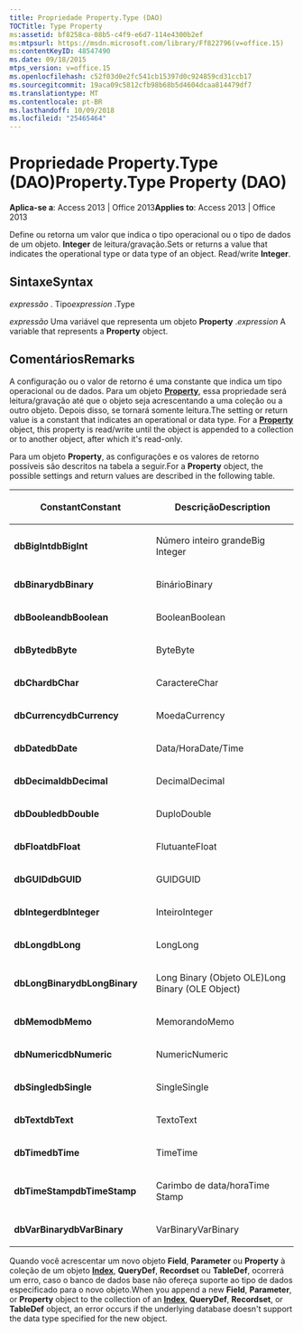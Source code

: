 ```yaml
---
title: Propriedade Property.Type (DAO)
TOCTitle: Type Property
ms:assetid: bf8258ca-08b5-c4f9-e6d7-114e4300b2ef
ms:mtpsurl: https://msdn.microsoft.com/library/Ff822796(v=office.15)
ms:contentKeyID: 48547490
ms.date: 09/18/2015
mtps_version: v=office.15
ms.openlocfilehash: c52f03d0e2fc541cb15397d0c924859cd31ccb17
ms.sourcegitcommit: 19aca09c5812cfb98b68b5d4604dcaa814479df7
ms.translationtype: MT
ms.contentlocale: pt-BR
ms.lasthandoff: 10/09/2018
ms.locfileid: "25465464"
---
```

# <a name="propertytype-property-dao"></a><span data-ttu-id="b06e0-102">Propriedade Property.Type (DAO)</span><span class="sxs-lookup"><span data-stu-id="b06e0-102">Property.Type Property (DAO)</span></span>


<span data-ttu-id="b06e0-103">**Aplica-se a**: Access 2013 | Office 2013</span><span class="sxs-lookup"><span data-stu-id="b06e0-103">**Applies to**: Access 2013 | Office 2013</span></span>

<span data-ttu-id="b06e0-p101">Define ou retorna um valor que indica o tipo operacional ou o tipo de dados de um objeto. **Integer** de leitura/gravação.</span><span class="sxs-lookup"><span data-stu-id="b06e0-p101">Sets or returns a value that indicates the operational type or data type of an object. Read/write **Integer**.</span></span>

## <a name="syntax"></a><span data-ttu-id="b06e0-106">Sintaxe</span><span class="sxs-lookup"><span data-stu-id="b06e0-106">Syntax</span></span>

<span data-ttu-id="b06e0-107">*expressão* . Tipo</span><span class="sxs-lookup"><span data-stu-id="b06e0-107">*expression* .Type</span></span>

<span data-ttu-id="b06e0-108">*expressão* Uma variável que representa um objeto **Property** .</span><span class="sxs-lookup"><span data-stu-id="b06e0-108">*expression* A variable that represents a **Property** object.</span></span>

## <a name="remarks"></a><span data-ttu-id="b06e0-109">Comentários</span><span class="sxs-lookup"><span data-stu-id="b06e0-109">Remarks</span></span>

<span data-ttu-id="b06e0-p102">A configuração ou o valor de retorno é uma constante que indica um tipo operacional ou de dados. Para um objeto **[Property](property-object-dao.md)**, essa propriedade será leitura/gravação até que o objeto seja acrescentando a uma coleção ou a outro objeto. Depois disso, se tornará somente leitura.</span><span class="sxs-lookup"><span data-stu-id="b06e0-p102">The setting or return value is a constant that indicates an operational or data type. For a **[Property](property-object-dao.md)** object, this property is read/write until the object is appended to a collection or to another object, after which it's read-only.</span></span>

<span data-ttu-id="b06e0-112">Para um objeto **Property**, as configurações e os valores de retorno possíveis são descritos na tabela a seguir.</span><span class="sxs-lookup"><span data-stu-id="b06e0-112">For a **Property** object, the possible settings and return values are described in the following table.</span></span>

<table>
<colgroup>
<col style="width: 50%" />
<col style="width: 50%" />
</colgroup>
<thead>
<tr class="header">
<th><p><span data-ttu-id="b06e0-113">Constant</span><span class="sxs-lookup"><span data-stu-id="b06e0-113">Constant</span></span></p></th>
<th><p><span data-ttu-id="b06e0-114">Descrição</span><span class="sxs-lookup"><span data-stu-id="b06e0-114">Description</span></span></p></th>
</tr>
</thead>
<tbody>
<tr class="odd">
<td><p><span data-ttu-id="b06e0-115"><strong>dbBigInt</strong></span><span class="sxs-lookup"><span data-stu-id="b06e0-115"><strong>dbBigInt</strong></span></span></p></td>
<td><p><span data-ttu-id="b06e0-116">Número inteiro grande</span><span class="sxs-lookup"><span data-stu-id="b06e0-116">Big Integer</span></span></p></td>
</tr>
<tr class="even">
<td><p><span data-ttu-id="b06e0-117"><strong>dbBinary</strong></span><span class="sxs-lookup"><span data-stu-id="b06e0-117"><strong>dbBinary</strong></span></span></p></td>
<td><p><span data-ttu-id="b06e0-118">Binário</span><span class="sxs-lookup"><span data-stu-id="b06e0-118">Binary</span></span></p></td>
</tr>
<tr class="odd">
<td><p><span data-ttu-id="b06e0-119"><strong>dbBoolean</strong></span><span class="sxs-lookup"><span data-stu-id="b06e0-119"><strong>dbBoolean</strong></span></span></p></td>
<td><p><span data-ttu-id="b06e0-120">Boolean</span><span class="sxs-lookup"><span data-stu-id="b06e0-120">Boolean</span></span></p></td>
</tr>
<tr class="even">
<td><p><span data-ttu-id="b06e0-121"><strong>dbByte</strong></span><span class="sxs-lookup"><span data-stu-id="b06e0-121"><strong>dbByte</strong></span></span></p></td>
<td><p><span data-ttu-id="b06e0-122">Byte</span><span class="sxs-lookup"><span data-stu-id="b06e0-122">Byte</span></span></p></td>
</tr>
<tr class="odd">
<td><p><span data-ttu-id="b06e0-123"><strong>dbChar</strong></span><span class="sxs-lookup"><span data-stu-id="b06e0-123"><strong>dbChar</strong></span></span></p></td>
<td><p><span data-ttu-id="b06e0-124">Caractere</span><span class="sxs-lookup"><span data-stu-id="b06e0-124">Char</span></span></p></td>
</tr>
<tr class="even">
<td><p><span data-ttu-id="b06e0-125"><strong>dbCurrency</strong></span><span class="sxs-lookup"><span data-stu-id="b06e0-125"><strong>dbCurrency</strong></span></span></p></td>
<td><p><span data-ttu-id="b06e0-126">Moeda</span><span class="sxs-lookup"><span data-stu-id="b06e0-126">Currency</span></span></p></td>
</tr>
<tr class="odd">
<td><p><span data-ttu-id="b06e0-127"><strong>dbDate</strong></span><span class="sxs-lookup"><span data-stu-id="b06e0-127"><strong>dbDate</strong></span></span></p></td>
<td><p><span data-ttu-id="b06e0-128">Data/Hora</span><span class="sxs-lookup"><span data-stu-id="b06e0-128">Date/Time</span></span></p></td>
</tr>
<tr class="even">
<td><p><span data-ttu-id="b06e0-129"><strong>dbDecimal</strong></span><span class="sxs-lookup"><span data-stu-id="b06e0-129"><strong>dbDecimal</strong></span></span></p></td>
<td><p><span data-ttu-id="b06e0-130">Decimal</span><span class="sxs-lookup"><span data-stu-id="b06e0-130">Decimal</span></span></p></td>
</tr>
<tr class="odd">
<td><p><span data-ttu-id="b06e0-131"><strong>dbDouble</strong></span><span class="sxs-lookup"><span data-stu-id="b06e0-131"><strong>dbDouble</strong></span></span></p></td>
<td><p><span data-ttu-id="b06e0-132">Duplo</span><span class="sxs-lookup"><span data-stu-id="b06e0-132">Double</span></span></p></td>
</tr>
<tr class="even">
<td><p><span data-ttu-id="b06e0-133"><strong>dbFloat</strong></span><span class="sxs-lookup"><span data-stu-id="b06e0-133"><strong>dbFloat</strong></span></span></p></td>
<td><p><span data-ttu-id="b06e0-134">Flutuante</span><span class="sxs-lookup"><span data-stu-id="b06e0-134">Float</span></span></p></td>
</tr>
<tr class="odd">
<td><p><span data-ttu-id="b06e0-135"><strong>dbGUID</strong></span><span class="sxs-lookup"><span data-stu-id="b06e0-135"><strong>dbGUID</strong></span></span></p></td>
<td><p><span data-ttu-id="b06e0-136">GUID</span><span class="sxs-lookup"><span data-stu-id="b06e0-136">GUID</span></span></p></td>
</tr>
<tr class="even">
<td><p><span data-ttu-id="b06e0-137"><strong>dbInteger</strong></span><span class="sxs-lookup"><span data-stu-id="b06e0-137"><strong>dbInteger</strong></span></span></p></td>
<td><p><span data-ttu-id="b06e0-138">Inteiro</span><span class="sxs-lookup"><span data-stu-id="b06e0-138">Integer</span></span></p></td>
</tr>
<tr class="odd">
<td><p><span data-ttu-id="b06e0-139"><strong>dbLong</strong></span><span class="sxs-lookup"><span data-stu-id="b06e0-139"><strong>dbLong</strong></span></span></p></td>
<td><p><span data-ttu-id="b06e0-140">Long</span><span class="sxs-lookup"><span data-stu-id="b06e0-140">Long</span></span></p></td>
</tr>
<tr class="even">
<td><p><span data-ttu-id="b06e0-141"><strong>dbLongBinary</strong></span><span class="sxs-lookup"><span data-stu-id="b06e0-141"><strong>dbLongBinary</strong></span></span></p></td>
<td><p><span data-ttu-id="b06e0-142">Long Binary (Objeto OLE)</span><span class="sxs-lookup"><span data-stu-id="b06e0-142">Long Binary (OLE Object)</span></span></p></td>
</tr>
<tr class="odd">
<td><p><span data-ttu-id="b06e0-143"><strong>dbMemo</strong></span><span class="sxs-lookup"><span data-stu-id="b06e0-143"><strong>dbMemo</strong></span></span></p></td>
<td><p><span data-ttu-id="b06e0-144">Memorando</span><span class="sxs-lookup"><span data-stu-id="b06e0-144">Memo</span></span></p></td>
</tr>
<tr class="even">
<td><p><span data-ttu-id="b06e0-145"><strong>dbNumeric</strong></span><span class="sxs-lookup"><span data-stu-id="b06e0-145"><strong>dbNumeric</strong></span></span></p></td>
<td><p><span data-ttu-id="b06e0-146">Numeric</span><span class="sxs-lookup"><span data-stu-id="b06e0-146">Numeric</span></span></p></td>
</tr>
<tr class="odd">
<td><p><span data-ttu-id="b06e0-147"><strong>dbSingle</strong></span><span class="sxs-lookup"><span data-stu-id="b06e0-147"><strong>dbSingle</strong></span></span></p></td>
<td><p><span data-ttu-id="b06e0-148">Single</span><span class="sxs-lookup"><span data-stu-id="b06e0-148">Single</span></span></p></td>
</tr>
<tr class="even">
<td><p><span data-ttu-id="b06e0-149"><strong>dbText</strong></span><span class="sxs-lookup"><span data-stu-id="b06e0-149"><strong>dbText</strong></span></span></p></td>
<td><p><span data-ttu-id="b06e0-150">Texto</span><span class="sxs-lookup"><span data-stu-id="b06e0-150">Text</span></span></p></td>
</tr>
<tr class="odd">
<td><p><span data-ttu-id="b06e0-151"><strong>dbTime</strong></span><span class="sxs-lookup"><span data-stu-id="b06e0-151"><strong>dbTime</strong></span></span></p></td>
<td><p><span data-ttu-id="b06e0-152">Time</span><span class="sxs-lookup"><span data-stu-id="b06e0-152">Time</span></span></p></td>
</tr>
<tr class="even">
<td><p><span data-ttu-id="b06e0-153"><strong>dbTimeStamp</strong></span><span class="sxs-lookup"><span data-stu-id="b06e0-153"><strong>dbTimeStamp</strong></span></span></p></td>
<td><p><span data-ttu-id="b06e0-154">Carimbo de data/hora</span><span class="sxs-lookup"><span data-stu-id="b06e0-154">Time Stamp</span></span></p></td>
</tr>
<tr class="odd">
<td><p><span data-ttu-id="b06e0-155"><strong>dbVarBinary</strong></span><span class="sxs-lookup"><span data-stu-id="b06e0-155"><strong>dbVarBinary</strong></span></span></p></td>
<td><p><span data-ttu-id="b06e0-156">VarBinary</span><span class="sxs-lookup"><span data-stu-id="b06e0-156">VarBinary</span></span></p></td>
</tr>
</tbody>
</table>


<span data-ttu-id="b06e0-157">Quando você acrescentar um novo objeto **Field**, **Parameter** ou **Property** à coleção de um objeto **[Index](index-object-dao.md)**, **QueryDef**, **Recordset** ou **TableDef**, ocorrerá um erro, caso o banco de dados base não ofereça suporte ao tipo de dados especificado para o novo objeto.</span><span class="sxs-lookup"><span data-stu-id="b06e0-157">When you append a new **Field**, **Parameter**, or **Property** object to the collection of an **[Index](index-object-dao.md)**, **QueryDef**, **Recordset**, or **TableDef** object, an error occurs if the underlying database doesn't support the data type specified for the new object.</span></span>

